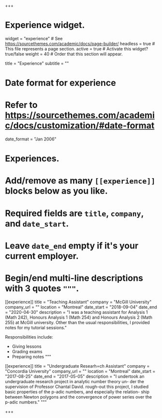 +++
# Experience widget.
widget = "experience"  # See https://sourcethemes.com/academic/docs/page-builder/
headless = true  # This file represents a page section.
active = true  # Activate this widget? true/false
weight = 40  # Order that this section will appear.

title = "Experience"
subtitle = ""

# Date format for experience
#   Refer to https://sourcethemes.com/academic/docs/customization/#date-format
date_format = "Jan 2006"

# Experiences.
#   Add/remove as many `[[experience]]` blocks below as you like.
#   Required fields are `title`, `company`, and `date_start`.
#   Leave `date_end` empty if it's your current employer.
#   Begin/end multi-line descriptions with 3 quotes `"""`.
[[experience]]
  title = "Teaching Assistant"
  company = "McGill University"
  company_url = ""
  location = "Montreal"
  date_start = "2018-09-04"
  date_end = "2020-04-30"
  description = "I was a teaching assistant for Analysis 1 (Math 242), Honours Analysis 1 (Math 254) and Honours Analysis 2 (Math 255) at McGill university. Other than the usual responsibilities, I provided notes for my tutorial sessions."
  
  Responsibilities include:
  
  * Giving lessons
  * Grading exams
  * Preparing notes
  """

[[experience]]
  title = "Undergraduate Researh=ch Assistant"
  company = "Concordia University"
  company_url = ""
  location = "Montreal"
  date_start = "2017-08-25"
  date_end = "2017-05-05"
  description = "I undertook an undergraduate research project in analytic number theory un- der the supervision of Professor Chantal David.  rough-out this project, I studied basic properties of the p-adic numbers, and especially the relation- ship between Newton polygons and the convergence of power series over the p-adic numbers."
  """

+++
